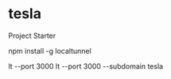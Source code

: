 # tesla

Project Starter

npm install -g localtunnel

lt --port 3000
lt --port 3000 --subdomain tesla
